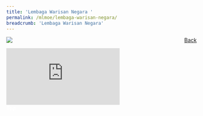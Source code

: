 ```yaml
---
title: 'Lembaga Warisan Negara '
permalink: /mlmoe/lembaga-warisan-negara/
breadcrumb: 'Lembaga Warisan Negara'
---
```

<!-- Global site tag (gtag.js) - Google Ads: 726049306 -->
<script async src="https://www.googletagmanager.com/gtag/js?id=AW-726049306"></script>
<script>
  window.dataLayer = window.dataLayer || [];
  function gtag(){dataLayer.push(arguments);}
  gtag('js', new Date());

  gtag('config', 'AW-726049306');
</script>
<a href="/gallery/pameran- bahasa- melayu-malay-language-exhibitions-e/community-partners/" style="float:right;">Back</a>
 <img src="/images/NHB-ML.jpg"> <br/>

<div class="video-container">
  <iframe src="https://www.youtube.com/embed/LYdFHLe378Y" frameborder="0" allow="accelerometer; autoplay; encrypted-media; gyroscope; picture-in-picture" allowfullscreen></iframe>
<br/>
</div>
<div class="btntop"><a href="#top" style="text-decoration:none;"><span style="color:white"><b>Top</b></span></a></div>
